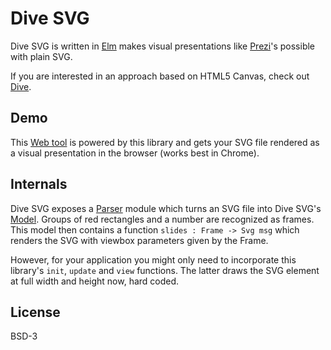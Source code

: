 # Dive SVG

Dive SVG is written in [Elm](http://elmlang.org) makes visual presentations like [Prezi](https://prezi.com)'s possible with plain SVG. 

If you are interested in an approach based on HTML5 Canvas, check out [Dive](https://github.com/myrho/dive).

## Demo

This [Web tool](https://myrho.github.io/dive-svg/) is powered by this library and gets your SVG file rendered as a visual presentation in the browser (works best in Chrome).

## Internals

Dive SVG exposes a [Parser](https://github.com/myrho/dive-svg/blob/master/src/DiveSvg/Parser.elm) module which turns an SVG file into Dive SVG's [Model](https://github.com/myrho/dive-svg/blob/master/src/DiveSvg/Model.elm). Groups of red rectangles and a number are recognized as frames. This model then contains a function `slides : Frame -> Svg msg` which renders the SVG with viewbox parameters given by the Frame.

However, for your application you might only need to incorporate this library's `init`, `update` and `view` functions. The latter draws the SVG element at full width and height now, hard coded.

## License

BSD-3

